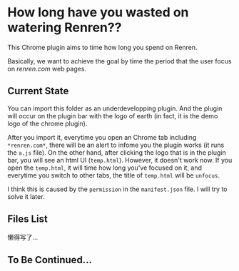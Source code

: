 # How long have you wasted on watering Renren??

This Chrome plugin aims to time how long you spend on Renren.

Basically, we want to achieve the goal by time the period that the user focus on *renren.com* web pages.

## Current State
You can import this folder as an underdevelopping plugin. And the plugin will occur on the plugin bar with the logo of earth (in fact, it is the demo logo of the chrome plugin).

After you import it, everytime you open an Chrome tab including `*renren.com*`, there will be an alert to infome you the plugin works (it runs the `a.js` file). On the other hand, after clicking the logo that is in the plugin bar, you will see an html UI (`temp.html`). However, it doesn't work now. If you open the `temp.html`, it will time how long you've focused on it, and everytime you switch to other tabs, the title of `temp.html` will be `unfocus`.

I think this is caused by the `permission` in the `manifest.json` file. I will try to solve it later.

## Files List
懒得写了...

## To Be Continued...
